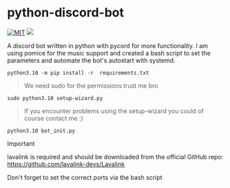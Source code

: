 # python-discord-bot
[![MIT](https://img.shields.io/github/license/BlacklightYT/python-discord-bot?color=2f2f2f)](https://github.com/BlacklightYT/python-discord-bot/blob/main/LICENSE) ![](https://img.shields.io/pypi/pyversions/python-discord-bot?color=2f2f2f)

A discord bot written in python with pycord for more functionality.
I am using pomice for the music support and created a bash script 
to set the parameters and automate the bot's autostart with systemd.

```
python3.10 -m pip install -r  requirements.txt
```
> We need sudo for the permissions trust me bro

```
sudo python3.10 setup-wizard.py
```
> If you encounter problems using the setup-wizard you could of course contact me :)

```
python3.10 bot_init.py
```
> [!IMPORTANT]
> lavalink is required and should be downloaded from the official GitHub repo: https://github.com/lavalink-devs/Lavalink
> 
> Don't forget to set the correct ports via the bash script
